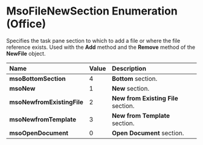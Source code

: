 
# MsoFileNewSection Enumeration (Office)

Specifies the task pane section to which to add a file or where the file reference exists. Used with the  **Add** method and the **Remove** method of the **NewFile** object.



|**Name**|**Value**|**Description**|
|:-----|:-----|:-----|
| **msoBottomSection**|4| **Bottom** section.|
| **msoNew**|1| **New** section.|
| **msoNewfromExistingFile**|2| **New from Existing File** section.|
| **msoNewfromTemplate**|3| **New from Template** section.|
| **msoOpenDocument**|0| **Open Document** section.|
